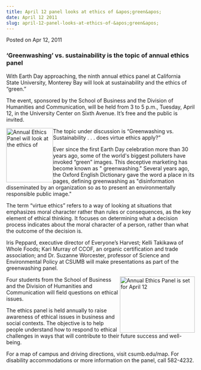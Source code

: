 ```yaml
---
title: April 12 panel looks at ethics of &apos;green&apos;
date: April 12 2011
slug: april-12-panel-looks-at-ethics-of-&apos;green&apos;
---
```





<span class="date">Posted on Apr 12, 2011    </span>
<h3>&#x2018;Greenwashing&#x2019; vs. sustainability is the topic of annual ethics
panel</h3>
<p>With Earth Day approaching, the ninth annual ethics panel at
California State University, Monterey Bay will look at
sustainability and the ethics of &#x201C;green.&#x201D;</p>
<p>The event, sponsored by the School of Business and the Division
of Humanities and Communication, will be held from 3 to 5 p.m.,
Tuesday, April 12, in the University Center on Sixth Avenue. It&#x2019;s
free and the public is invited.</p>
<p><img alt="Annual Ethics Panel will look at the ethics of " src="http://news.csumb.edu/sites/default/files/65/attachments/news/images/office-ethics-the-competitive-edge-of-green-office-supplies.jpg" style="float:left; width:125px; height:145px">The topic under
discussion is &#x201C;Greenwashing vs. Sustainability . . . does virtue
ethics apply?&#x201D;</img></p>
<p>Ever since the first Earth Day celebration more than 30 years
ago, some of the world&apos;s biggest polluters have invoked &#x201C;green&#x201D;
images. This deceptive marketing has become known as &quot;
greenwashing.&quot; Several years ago, the Oxford English Dictionary
gave the word a place in its pages, defining greenwashing as
&quot;disinformation disseminated by an organization so as to present an
environmentally responsible public image.&quot;</p>
<p>The term &#x201C;virtue ethics&#x201D; refers to a way of looking at
situations that emphasizes moral character rather than rules or
consequences, as the key element of ethical thinking. It focuses on
determining what a decision process indicates about the moral
character of a person, rather than what the outcome of the decision
is.</p>
<p>Iris Peppard, executive director of Everyone&#x2019;s Harvest; Kelli
Takikawa of Whole Foods; Kari Murray of CCOF, an organic
certification and trade association; and Dr. Suzanne Worcester,
professor of Science and Environmental Policy at CSUMB will make
presentations as part of the greenwashing panel.</p>
<p><img alt="Annual Ethics Panel is set for April 12" src="http://news.csumb.edu/sites/default/files/65/attachments/news/images/ethics.jpeg" style="float:right; width:200px; height:150px">Four students from
the School of Business and the Division of Humanities and
Communication will field questions on ethical issues.</img></p>
<p>The ethics panel is held annually to raise awareness of ethical
issues in business and social contexts. The objective is to help
people understand how to respond to ethical challenges in ways that
will contribute to their future success and well-being.</p>
<p>For a map of campus and driving directions, visit csumb.edu/map.
For disability accommodations or more information on the panel,
call 582-4232.</p>





